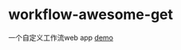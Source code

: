 # workflow-awesome-get
一个自定义工作流web app
<a target="blank" href="http://mo-om.github.io/workflow-awesome-get/">demo</a>
